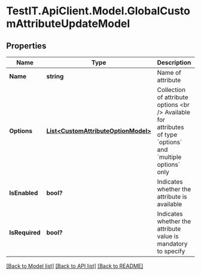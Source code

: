 # TestIT.ApiClient.Model.GlobalCustomAttributeUpdateModel

## Properties

Name | Type | Description | Notes
------------ | ------------- | ------------- | -------------
**Name** | **string** | Name of attribute | 
**Options** | [**List&lt;CustomAttributeOptionModel&gt;**](CustomAttributeOptionModel.md) | Collection of attribute options  &lt;br /&gt;  Available for attributes of type &#x60;options&#x60; and &#x60;multiple options&#x60; only | [optional] 
**IsEnabled** | **bool?** | Indicates whether the attribute is available | [optional] 
**IsRequired** | **bool?** | Indicates whether the attribute value is mandatory to specify | [optional] 

[[Back to Model list]](../README.md#documentation-for-models) [[Back to API list]](../README.md#documentation-for-api-endpoints) [[Back to README]](../README.md)

